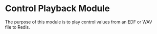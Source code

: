 # Control Playback Module

The purpose of this module is to play control values from an EDF or WAV file to Redis.
